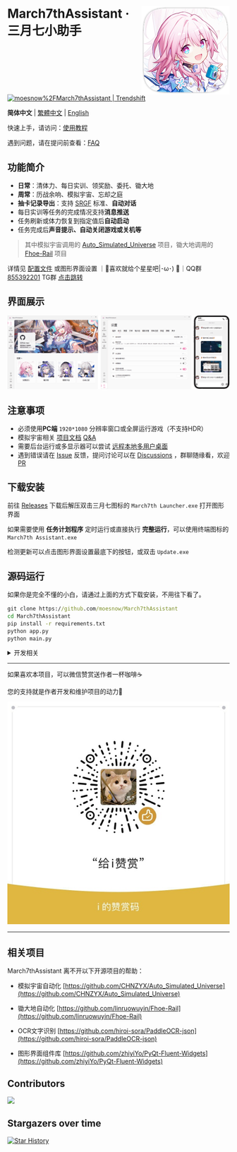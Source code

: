 <div>  
<p>
    <img src="./assets/screenshot/March7th.png" align="right">
</p>

<h1>
March7thAssistant · 三月七小助手
</h1>

<p>
  <img alt="" src="https://img.shields.io/badge/platform-Windows-blue?style=flat-square&color=4096d8" />
  <img alt="" src="https://img.shields.io/github/last-commit/moesnow/March7thAssistant?style=flat-square&color=f18cb9" />
  <img alt="" src="https://img.shields.io/github/v/release/moesnow/March7thAssistant?style=flat-square&color=4096d8" />
  <img alt="" src="https://img.shields.io/github/downloads/moesnow/March7thAssistant/total?style=flat-square&color=f18cb9" />
</p>

<p>
  <a href="https://trendshift.io/repositories/3892" target="_blank">
    <img src="https://trendshift.io/api/badge/repositories/3892" alt="moesnow%2FMarch7thAssistant | Trendshift" style="width: 250px; height: 55px;" width="250" height="55"/>
  </a>
</p>

**简体中文** | [繁體中文](./README_TW.md) | [English](./README_EN.md)

快速上手，请访问：[使用教程](https://moesnow.github.io/March7thAssistant/#/assets/docs/Tutorial)

遇到问题，请在提问前查看：[FAQ](https://moesnow.github.io/March7thAssistant/#/assets/docs/FAQ)

</div>

## 功能简介

- **日常**：清体力、每日实训、领奖励、委托、锄大地
- **周常**：历战余响、模拟宇宙、忘却之庭
- **抽卡记录导出**：支持 [SRGF](https://uigf.org/zh/standards/SRGF.html) 标准、**自动对话**
- 每日实训等任务的完成情况支持**消息推送**
- 任务刷新或体力恢复到指定值后**自动启动**
- 任务完成后**声音提示、自动关闭游戏或关机等**

> 其中模拟宇宙调用的 [Auto_Simulated_Universe](https://github.com/CHNZYX/Auto_Simulated_Universe) 项目，锄大地调用的 [Fhoe-Rail](https://github.com/linruowuyin/Fhoe-Rail) 项目

详情见 [配置文件](assets/config/config.example.yaml) 或图形界面设置 ｜🌟喜欢就给个星星吧|･ω･) 🌟｜QQ群 [855392201](https://qm.qq.com/q/9gFqUrUGVq) TG群 [点击跳转](https://t.me/+ZgH5zpvFS8o0NGI1)

## 界面展示

![README](assets/screenshot/README1.png)

## 注意事项

- 必须使用**PC端** `1920*1080` 分辨率窗口或全屏运行游戏（不支持HDR）
- 模拟宇宙相关 [项目文档](https://asu.stysqy.top/)  [Q&A](https://asu.stysqy.top/guide/qa.html)
- 需要后台运行或多显示器可以尝试 [远程本地多用户桌面](https://moesnow.github.io/March7thAssistant/#/assets/docs/Tutorial?id=%e5%90%8e%e5%8f%b0%e8%bf%90%e8%a1%8c%ef%bc%88%e8%bf%9c%e7%a8%8b%e6%9c%ac%e5%9c%b0%e5%a4%9a%e7%94%a8%e6%88%b7%e6%a1%8c%e9%9d%a2%ef%bc%89)
- 遇到错误请在 [Issue](https://github.com/moesnow/March7thAssistant/issues) 反馈，提问讨论可以在 [Discussions](https://github.com/moesnow/March7thAssistant/discussions) ，群聊随缘看，欢迎 [PR](https://github.com/moesnow/March7thAssistant/pulls)

## 下载安装

前往 [Releases](https://github.com/moesnow/March7thAssistant/releases/latest) 下载后解压双击三月七图标的 `March7th Launcher.exe` 打开图形界面

如果需要使用 **任务计划程序** 定时运行或直接执行 **完整运行**，可以使用终端图标的 `March7th Assistant.exe`

检测更新可以点击图形界面设置最底下的按钮，或双击 `Update.exe`

## 源码运行

如果你是完全不懂的小白，请通过上面的方式下载安装，不用往下看了。

```cmd
git clone https://github.com/moesnow/March7thAssistant
cd March7thAssistant
pip install -r requirements.txt
python app.py
python main.py
```

<details>
<summary>开发相关</summary>

获取 crop 参数表示的裁剪坐标可以通过小助手工具箱内的捕获截图功能

python main.py 后面支持参数 fight/universe/forgottenhall 等

</details>

---

如果喜欢本项目，可以微信赞赏送作者一杯咖啡☕

您的支持就是作者开发和维护项目的动力🚀

![sponsor](assets/screenshot/sponsor.jpg)

---

## 相关项目

March7thAssistant 离不开以下开源项目的帮助：

- 模拟宇宙自动化 [https://github.com/CHNZYX/Auto_Simulated_Universe](https://github.com/CHNZYX/Auto_Simulated_Universe)

- 锄大地自动化 [https://github.com/linruowuyin/Fhoe-Rail](https://github.com/linruowuyin/Fhoe-Rail)

- OCR文字识别 [https://github.com/hiroi-sora/PaddleOCR-json](https://github.com/hiroi-sora/PaddleOCR-json)

- 图形界面组件库 [https://github.com/zhiyiYo/PyQt-Fluent-Widgets](https://github.com/zhiyiYo/PyQt-Fluent-Widgets)


## Contributors
<a href="https://github.com/moesnow/March7thAssistant/graphs/contributors">

  <img src="https://contrib.rocks/image?repo=moesnow/March7thAssistant" />

</a>

## Stargazers over time

[![Star History](https://starchart.cc/moesnow/March7thAssistant.svg?variant=adaptive)](https://starchart.cc/moesnow/March7thAssistant)
